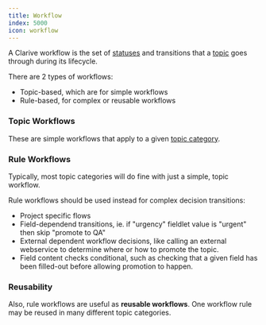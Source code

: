 ```yaml
---
title: Workflow
index: 5000
icon: workflow
---
```


A Clarive workflow is the set of [statuses](concepts/status) and transitions that a 
[topic](concepts/topic) goes through during its lifecycle.

There are 2 types of workflows:

-  Topic-based, which are for simple workflows
-  Rule-based, for complex or reusable workflows


### Topic Workflows

These are simple workflows that apply to a given [topic category](admin/categories).

### Rule Workflows

Typically, most topic categories will do fine with just a simple, topic workflow.

Rule workflows should be used instead for complex decision transitions:

- Project specific flows
- Field-dependend transitions, ie. if "urgency" fieldlet value is "urgent"
then skip "promote to QA"
- External dependent workflow decisions, like calling an external webservice
to determine where or how to promote the topic.
- Field content checks conditional, such as checking that a given field has
been filled-out before allowing promotion to happen.


### Reusability

Also, rule workflows are useful as **reusable workflows**. One workflow rule may
be reused in many different topic categories.

